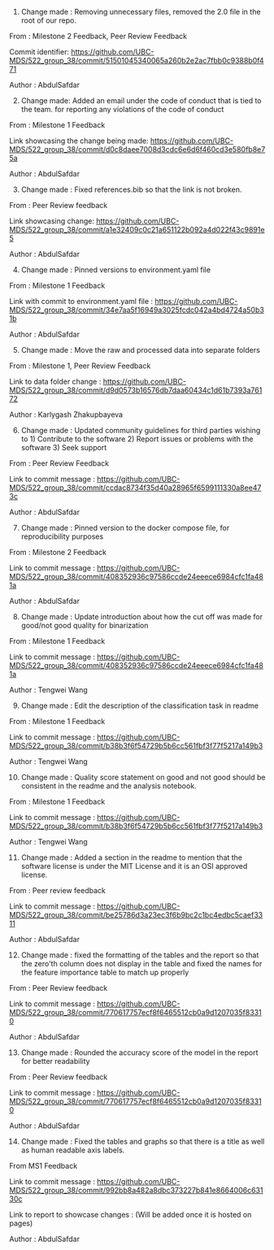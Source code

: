 1) Change made : Removing unnecessary files, removed the 2.0 file in the root of our repo.

From : Milestone 2 Feedback, Peer Review Feedback

Commit identifier: https://github.com/UBC-MDS/522_group_38/commit/51501045340065a260b2e2ac7fbb0c9388b0f471

Author : AbdulSafdar

2) Change made: Added an email under the code of conduct that is tied to the team. for reporting any violations of the code of conduct

From : Milestone 1 Feedback

Link showcasing the change being made: https://github.com/UBC-MDS/522_group_38/commit/d0c8daee7008d3cdc6e6d6f460cd3e580fb8e75a

Author : AbdulSafdar

3) Change made : Fixed references.bib so that the link is not broken.

From : Peer Review feedback

Link showcasing change: https://github.com/UBC-MDS/522_group_38/commit/a1e32409c0c21a651122b092a4d022f43c9891e5

Author : AbdulSafdar

4) Change made : Pinned versions to environment.yaml file

From : Milestone 1 Feedback 

Link with commit to environment.yaml file : https://github.com/UBC-MDS/522_group_38/commit/34e7aa5f16949a3025fcdc042a4bd4724a50b31b

Author : AbdulSafdar

5) Change made : Move the raw and processed data into separate folders

From : Milestone 1, Peer Review Feedback 

Link to data folder change : https://github.com/UBC-MDS/522_group_38/commit/d9d0573b16576db7daa60434c1d61b7393a76172

Author : Karlygash Zhakupbayeva

6) Change made : Updated community guidelines for third parties wishing to 1) Contribute to the software 2) Report issues or problems with the software 3) Seek support

From : Peer Review Feedback

Link to commit message : https://github.com/UBC-MDS/522_group_38/commit/ccdac8734f35d40a28965f6599111330a8ee473c

Author : AbdulSafdar

7) Change made : Pinned version to the docker compose file, for reproducibility purposes

From : Milestone 2 Feedback

Link to commit message : https://github.com/UBC-MDS/522_group_38/commit/408352936c97586ccde24eeece6984cfc1fa481a

Author : AbdulSafdar

8) Change made : Update introduction about how the cut off was made for good/not good quality for binarization

From : Milestone 1 Feedback

Link to commit message : https://github.com/UBC-MDS/522_group_38/commit/408352936c97586ccde24eeece6984cfc1fa481a

Author : Tengwei Wang

9) Change made : Edit the description of the classification task in readme

From : Milestone 1 Feedback

Link to commit message : https://github.com/UBC-MDS/522_group_38/commit/b38b3f6f54729b5b6cc561fbf3f77f5217a149b3

Author : Tengwei Wang

10) Change made : Quality score statement on good and not good should be consistent in the readme and the analysis notebook.

From : Milestone 1 Feedback

Link to commit message : https://github.com/UBC-MDS/522_group_38/commit/b38b3f6f54729b5b6cc561fbf3f77f5217a149b3

Author : Tengwei Wang

11) Change made : Added a section in the readme to mention that the software license is under the MIT License and it is an OSI approved license.

From : Peer review feedback

Link to commit message : https://github.com/UBC-MDS/522_group_38/commit/be25786d3a23ec3f6b9bc2c1bc4edbc5caef3311

Author : AbdulSafdar

12) Change made : fixed the formatting of the tables and the report so that the zero'th column does not display in the table and fixed the names for the feature importance table to match up properly

From : Peer Review feedback

Link to commit message : https://github.com/UBC-MDS/522_group_38/commit/770617757ecf8f6465512cb0a9d1207035f83310

Author : AbdulSafdar

13) Change made : Rounded the accuracy score of the model in the report for better readability

From : Peer Review feedback

Link to commit message : https://github.com/UBC-MDS/522_group_38/commit/770617757ecf8f6465512cb0a9d1207035f83310

Author : AbdulSafdar

14) Change made : Fixed the tables and graphs so that there is a title as well as human readable axis labels.

From MS1 Feedback

Link to commit message : https://github.com/UBC-MDS/522_group_38/commit/992bb8a482a8dbc373227b841e8664006c63130c 

Link to report to showcase changes : (Will be added once it is hosted on pages) 

Author : AbdulSafdar

